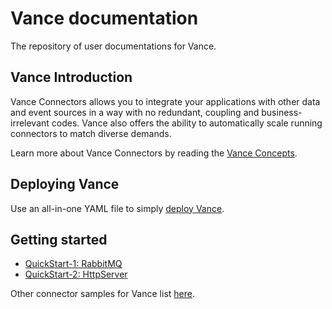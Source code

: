 # Vance documentation
The repository of user documentations for Vance.

## Vance Introduction

Vance Connectors allows you to integrate your applications with other data and event sources in a way 
with no redundant, coupling and business-irrelevant codes.
Vance also offers the ability to automatically scale running connectors to match diverse demands.

Learn more about Vance Connectors by reading the [Vance Concepts][concept].

## Deploying Vance

Use an all-in-one YAML file to simply [deploy Vance][deploy].

## Getting started

- [QuickStart-1: RabbitMQ][sample-rabbitmq]
- [QuickStart-2: HttpServer][sample-httpserver]
  
Other connector samples for Vance list [here][samples].

[concept]: ./docs/concept.md
[deploy]: ./deploy/README.md
[samples]: ./samples/README.md
[sample-rabbitmq]: ./samples/sample-rabbitmq/README.md
[sample-httpserver]: ./samples/sample-httpserver/README.md

